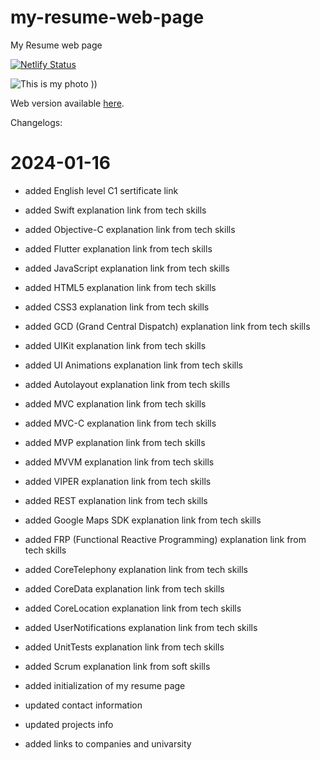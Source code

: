 # my-resume-web-page

My Resume web page

[![Netlify Status](https://api.netlify.com/api/v1/badges/c157a7ad-bebe-4bc2-96ff-ddbd67698fa9/deploy-status)](https://app.netlify.com/sites/ruslan-yupyn-cv/deploys)

![This is my photo ))](https://ruslan-yupyn-cv.netlify.app/img/my-photo.jpg "Ruslan Yupyn")

Web version available [here](https://ruslan-yupyn-cv.netlify.app).

Changelogs:

# 2024-01-16

- added English level C1 sertificate link
- added Swift explanation link from tech skills
- added Objective-C explanation link from tech skills
- added Flutter explanation link from tech skills
- added JavaScript explanation link from tech skills
- added HTML5 explanation link from tech skills
- added CSS3 explanation link from tech skills
- added GCD (Grand Central Dispatch) explanation link from tech skills
- added UIKit explanation link from tech skills
- added UI Animations explanation link from tech skills
- added Autolayout explanation link from tech skills
- added MVC explanation link from tech skills
- added MVC-C explanation link from tech skills
- added MVP explanation link from tech skills
- added MVVM explanation link from tech skills
- added VIPER explanation link from tech skills
- added REST explanation link from tech skills
- added Google Maps SDK explanation link from tech skills
- added FRP (Functional Reactive Programming) explanation link from tech skills
- added CoreTelephony explanation link from tech skills
- added CoreData explanation link from tech skills
- added CoreLocation explanation link from tech skills
- added UserNotifications explanation link from tech skills
- added UnitTests explanation link from tech skills
- added Scrum explanation link from soft skills

- added initialization of my resume page
- updated contact information
- updated projects info
- added links to companies and univarsity
